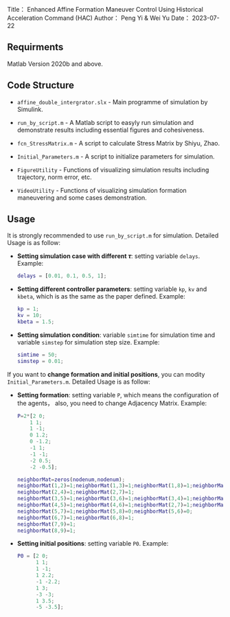 Title：     Enhanced Affine Formation Maneuver Control Using Historical Acceleration Command (HAC)
Author： Peng Yi & Wei Yu
Date：     2023-07-22

## Requirments
Matlab Version 2020b and above.

## Code Structure


- `affine_double_intergrator.slx` - Main programme of simulation by Simulink.

- `run_by_script.m` - A Matlab script to easyly run simulation and demonstrate results including essential figures and cohesiveness.

- `fcn_StressMatrix.m` - A script to calculate Stress Matrix by Shiyu, Zhao.

- `Initial_Parameters.m` - A script to initialize parameters for simulation.

- `FigureUtility` - Functions of visualizing simulation results including trajectory, norm error, etc.

- `VideoUtility` - Functions of visualizing simulation formation maneuvering and some cases demonstration.

## Usage
It is strongly recommended to use `run_by_script.m` for simulation. Detailed Usage is as follow:

- **Setting simulation case with different $\tau$**: setting variable `delays`. Example:
  
    ```matlab
    delays = [0.01, 0.1, 0.5, 1];
    ```
    
- **Setting different controller parameters**: setting variable `kp`, `kv` and `kbeta`, which is as the same as the paper defined. Example:
  
    ```matlab
    kp = 1;
    kv = 10;
    kbeta = 1.5;
    ```
    
- **Setting simulation condition**: variable `simtime` for simulation time and variable `simstep` for simulation step size. Example:
  
    ```matlab
    simtime = 50;
    simstep = 0.01;
    ```

If you want to **change formation and initial positions**, you can modity `Initial_Parameters.m`. Detailed Usage is as follow:

- **Setting formation**: setting variable `P`, which means the configuration of the agents， also, you need to change Adjacency Matrix. Example:

  ```matlab
  P=2*[2 0;
      1 1;
      1 -1;
      0 1.2;
      0 -1.2;
      -1 1;
      -1 -1;
      -2 0.5;
      -2 -0.5];
  
  neighborMat=zeros(nodenum,nodenum);
  neighborMat(1,2)=1;neighborMat(1,3)=1;neighborMat(1,8)=1;neighborMat(1,9)=1;
  neighborMat(2,4)=1;neighborMat(2,7)=1;
  neighborMat(3,5)=1;neighborMat(3,6)=1;neighborMat(3,4)=1;neighborMat(2,5)=1;
  neighborMat(4,5)=1;neighborMat(4,6)=1;neighborMat(2,7)=1;neighborMat(4,7)=0;
  neighborMat(5,7)=1;neighborMat(5,8)=0;neighborMat(5,6)=0;
  neighborMat(6,7)=1;neighborMat(6,8)=1;
  neighborMat(7,9)=1;
  neighborMat(8,9)=1;
  ```

- **Setting initial positions**: setting variable `P0`. Example:

  ```matlab
  P0 = [2 0;
        1 1;
        1 -1;
        1 2.2;
        -1 -2.2;
        1 3;
        -3 -3;
        1 3.5;
        -5 -3.5];
  ```

  
